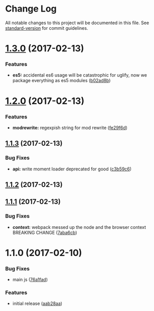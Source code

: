 # Change Log

All notable changes to this project will be documented in this file. See [standard-version](https://github.com/conventional-changelog/standard-version) for commit guidelines.

<a name="1.3.0"></a>
# [1.3.0](https://github.com/prepair/locale-support/compare/v1.2.0...v1.3.0) (2017-02-13)


### Features

* **es5:** accidental es6 usage will be catastrophic for uglify, now we package everything as es5 modules ([b02ad8b](https://github.com/prepair/locale-support/commit/b02ad8b))



<a name="1.2.0"></a>
# [1.2.0](https://github.com/prepair/locale-support/compare/v1.1.3...v1.2.0) (2017-02-13)


### Features

* **modrewrite:** regexpish string for mod rewrite ([fe29f6d](https://github.com/prepair/locale-support/commit/fe29f6d))



<a name="1.1.3"></a>
## [1.1.3](https://github.com/prepair/locale-support/compare/v1.1.2...v1.1.3) (2017-02-13)


### Bug Fixes

* **api:** write moment loader deprecated for good ([c3b59c6](https://github.com/prepair/locale-support/commit/c3b59c6))



<a name="1.1.2"></a>
## [1.1.2](https://github.com/prepair/locale-support/compare/v1.1.1...v1.1.2) (2017-02-13)



<a name="1.1.1"></a>
## [1.1.1](https://github.com/prepair/locale-support/compare/v1.1.0...v1.1.1) (2017-02-13)


### Bug Fixes

* **context:** webpack messed up the node and the browser context BREAKING CHANGE ([7aba6cb](https://github.com/prepair/locale-support/commit/7aba6cb))



<a name="1.1.0"></a>
# 1.1.0 (2017-02-10)


### Bug Fixes

* main js ([76a1fad](https://github.com/prepair/locale-support/commit/76a1fad))


### Features

* initial release ([aab28aa](https://github.com/prepair/locale-support/commit/aab28aa))
